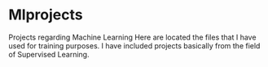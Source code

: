 # Mlprojects
Projects regarding Machine Learning
Here are located the files that I have used for training purposes. I have included projects basically from the field of Supervised Learning.
